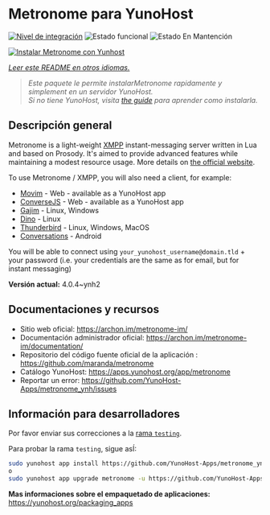 <!--
Este archivo README esta generado automaticamente<https://github.com/YunoHost/apps/tree/master/tools/readme_generator>
No se debe editar a mano.
-->

# Metronome para YunoHost

[![Nivel de integración](https://apps.yunohost.org/badge/integration/metronome)](https://ci-apps.yunohost.org/ci/apps/metronome/)
![Estado funcional](https://apps.yunohost.org/badge/state/metronome)
![Estado En Mantención](https://apps.yunohost.org/badge/maintained/metronome)

[![Instalar Metronome con Yunhost](https://install-app.yunohost.org/install-with-yunohost.svg)](https://install-app.yunohost.org/?app=metronome)

*[Leer este README en otros idiomas.](./ALL_README.md)*

> *Este paquete le permite instalarMetronome rapidamente y simplement en un servidor YunoHost.*  
> *Si no tiene YunoHost, visita [the guide](https://yunohost.org/install) para aprender como instalarla.*

## Descripción general

Metronome is a light-weight [XMPP](https://en.wikipedia.org/wiki/XMPP) instant-messaging server written in Lua and based on Prosody. It's aimed to provide advanced features while maintaining a modest resource usage. More details on [the official website](https://archon.im/metronome-im/).

To use Metronome / XMPP, you will also need a client, for example:

- [Movim](https://movim.eu) - Web - available as a YunoHost app
- [ConverseJS](https://conversejs.org) - Web - available as a YunoHost app
- [Gajim](https://gajim.org/) - Linux, Windows
- [Dino](https://dino.im) - Linux
- [Thunderbird](https://www.thunderbird.net/fr/) - Linux, Windows, MacOS
- [Conversations](https://conversations.im/) - Android

You will be able to connect using `your_yunohost_username@domain.tld` + your password (i.e. your credentials are the same as for email, but for instant messaging)


**Versión actual:** 4.0.4~ynh2
## Documentaciones y recursos

- Sitio web oficial: <https://archon.im/metronome-im/>
- Documentación administrador oficial: <https://archon.im/metronome-im/documentation/>
- Repositorio del código fuente oficial de la aplicación : <https://github.com/maranda/metronome>
- Catálogo YunoHost: <https://apps.yunohost.org/app/metronome>
- Reportar un error: <https://github.com/YunoHost-Apps/metronome_ynh/issues>

## Información para desarrolladores

Por favor enviar sus correcciones a la [rama `testing`](https://github.com/YunoHost-Apps/metronome_ynh/tree/testing).

Para probar la rama `testing`, sigue asÍ:

```bash
sudo yunohost app install https://github.com/YunoHost-Apps/metronome_ynh/tree/testing --debug
o
sudo yunohost app upgrade metronome -u https://github.com/YunoHost-Apps/metronome_ynh/tree/testing --debug
```

**Mas informaciones sobre el empaquetado de aplicaciones:** <https://yunohost.org/packaging_apps>
